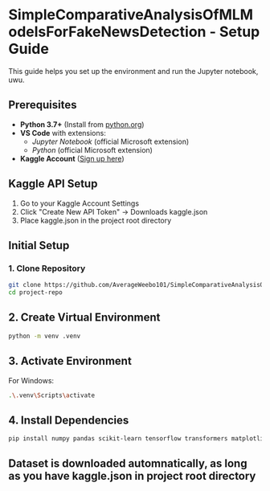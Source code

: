 # SimpleComparativeAnalysisOfMLModelsForFakeNewsDetection - Setup Guide

This guide helps you set up the environment and run the Jupyter notebook, uwu.

## Prerequisites
- **Python 3.7+** (Install from [python.org](https://python.org))
- **VS Code** with extensions:
  - *Jupyter Notebook* (official Microsoft extension)
  - *Python* (official Microsoft extension)
- **Kaggle Account** ([Sign up here](https://kaggle.com))

## Kaggle API Setup
1. Go to your Kaggle Account Settings
2. Click "Create New API Token" → Downloads kaggle.json
3. Place kaggle.json in the project root directory

## Initial Setup

### 1. Clone Repository
```bash
git clone https://github.com/AverageWeebo101/SimpleComparativeAnalysisOfMLModelsForFakeNewsDetection.git
cd project-repo
```

## 2. Create Virtual Environment
```bash
python -m venv .venv
```

## 3. Activate Environment
For Windows:
```bash
.\.venv\Scripts\activate
```

## 4. Install Dependencies
```bash
pip install numpy pandas scikit-learn tensorflow transformers matplotlib seaborn kaggle
```

## Dataset is downloaded automnatically, as long as you have kaggle.json in project root directory
